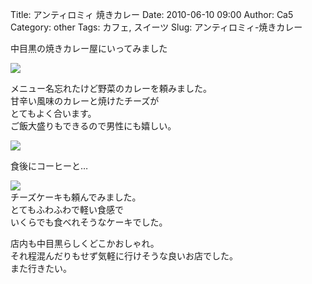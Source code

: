 Title: アンティロミィ 焼きカレー
Date: 2010-06-10 09:00
Author: Ca5
Category: other
Tags: カフェ, スイーツ
Slug: アンティロミィ-焼きカレー

中目黒の焼きカレー屋にいってみました

[![](http://farm5.static.flickr.com/4046/4674320305_e59bb7af3a_m.jpg)](http://www.flickr.com/photos/46200029@N06/4674320305/)  
  
メニュー名忘れたけど野菜のカレーを頼みました。  
甘辛い風味のカレーと焼けたチーズが  
とてもよく合います。  
ご飯大盛りもできるので男性にも嬉しい。

[![](http://farm5.static.flickr.com/4018/4674321331_da3457d836_m.jpg)](http://www.flickr.com/photos/46200029@N06/4674321331/)  
  
食後にコーヒーと…

[![](http://farm2.static.flickr.com/1304/4674322593_fc2f47a1f1_m.jpg)](http://www.flickr.com/photos/46200029@N06/4674322593/)  
チーズケーキも頼んでみました。  
とてもふわふわで軽い食感で  
いくらでも食べれそうなケーキでした。

店内も中目黒らしくどこかおしゃれ。  
それ程混んだりもせず気軽に行けそうな良いお店でした。  
また行きたい。
